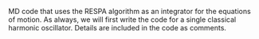 MD code that uses the RESPA algorithm as an integrator for the equations of motion. As always, we will first write the code for a single classical harmonic oscillator. Details are included in the code as comments.
